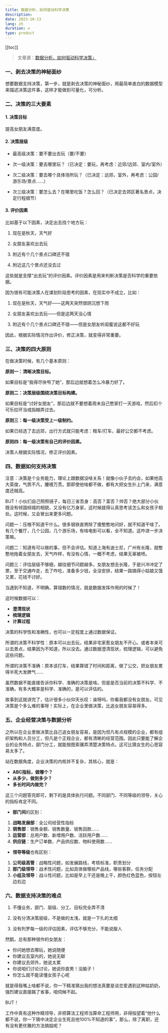 ```yaml
---
title: 数据分析，如何驱动科学决策
description: 
date: 2023-10-13
lang: zh
duration: ∞
type: product
---
```

[[toc]]

> 文章源：[数据分析，如何驱动科学决策」](https://www.woshipm.com/data-analysis/5917190.html)

### 一、剥去决策的神秘面纱

想要数据支持决策，第一步，就是剥去决策的神秘面纱，用最简单直白的数据模型来描述决策这件事，这样才能做到可量化，可分析。

### 二、决策的三大要素

#### 1. 决策目标

提高女朋友满意度。

#### 2. 决策层级

- 最高级决策：要不要出去玩（要/不要）

- 次一级决策：要去哪里玩？（已决定：要玩，再考虑：近郊/远郊、室内/室外）

- 次二级决策：要去哪个具体场所玩？（已决定：远郊，室外，再考虑：公园/游乐场/景点……）

- 次三级决策：要怎么去？在哪里吃饭？怎么回？（已决定去郊区著名景点，决定行程细节）

#### 3. 评价因素

比如基于以下因素，决定出去找个地方玩：

1. 现在是秋天，天气好

2. 女朋友喜欢出去玩

3. 附近有个几个景点口碑还不错

4. 附近这几个景点还没去过

这些就是支撑“出去玩”的评价因素。评价因素是用来判断决策是否科学的重要依据。

因为很有可能决策人在谋划阶段思考的因素，在现实中不成立，比如：

1. 现在是秋天，天气好——这两天突然很阴沉想下雨

2. 女朋友喜欢出去玩——但是这两天没心情

3. 附近有个几个景点口碑还不错——但是女朋友听闺蜜说这都不好玩

因此，根据实际情况作出评价，修正决策，就变得非常重要。

### 三、决策的四大原则

在做决策时候，有几个基本原则：

**原则一：清晰决策目标。**

如果目标是“我得尽快甩了她”，那后边就想着怎么冷暴力好了。

**原则二：决策层级围绕决策目标构建。**

如果目标是“讨好女朋友”，那后边就不要想着周末自己憋家打一天游戏，然后扣个可乐拉环当戒指糊弄过去。

**原则三：每一级决策受上一级制约。**

如果已经选了去远郊，出行方式就只能考虑：租车/打车，最好公交都不考虑。

**原则四：每一级决策有自己的评价因素。**

决策人根据实际情况，修正评价因素。

### 四、数据如何支持决策

注意：决策是个业务能力，理论上跟数据没啥关系！就像小伙子去约会，如果他高大英俊，气质不凡，腰缠万贯。那即使他啥都不做，都有大把女生扑上门来，满意度还贼高。

BUT！小伙们自己照照镜子，每日三省吾身：高否？富否？帅否？绝大部分小伙既没有倾国倾城的相貌，又没有亿万身家，这时候就得认真思考该怎么和女孩子相处。这时候，又会冒出来更多问题。

问题一：压根不知道干什么。很多钢铁直男除了傻憨憨地问好，就不知道干啥了。有几个餐厅，几个公园，几个游乐场，有啥电影可以看，全不知道。这咋进一步决策嘛。

问题二：知道有可以做的事，但不会评估。知道上海有迪士尼，广州有长隆，就憨憨地拖着女朋友去，天气咋样，有没有心情，一概不考虑，结果无辜被喷。

问题三：评估层级不够细，越往细节问题越多。女朋友想去长隆，于是兴冲冲定了票，至于交通咋走，去了咋吃，准备多少钱，全没安排，结果一路搞得小姑娘又饿又累，花钱不讨好。

当遇到不知道，不明确，算错数的情况，就是数据发挥作用的时候了！

这时候数据可以：

- **澄清现状**
- **梳理逻辑**
- **计算过程**

决策的科学性和准确性，也可以一定程度上通过数据保证。

所谓的决策不科学性：原本可以出去玩，结果非宅家惹女朋友不开心。或者本来可以去景点，结果因为不知道，所以没去。通过数据澄清现状，梳理逻辑，可以避免这些问题。

所谓的决策不准确：原本该打车，结果算错了时间和距离，做了公交，把女朋友累得半死大发脾气……

虽然数据不能直接告诉你科学、准确的决策是啥。但是是否当前的决策不科学、不准确，有多大概率是科学、准确的，是可以评估的。

故事到这就讲完了，估计很多小伙仰天长叹：诶呀吗，你看我都没有女朋友。可见决策是个多么难的事呀！实际上，在企业里做决策，比追女朋友容易得多。

### 五、企业经营决策与数据分析

之所以在企业里做决策比自己追女朋友容易，是因为但凡有点规模的企业，都有组织架构和人员分工，但凡是个正规企业，都有清晰的经营范围。因此只要能了解企业的业务特点，部门分工，就能按图索骥弄清楚决策特点。这可比猜女生的心思容易太多了。

站在数据角度，企业决策的内核并不复杂，其核心，就是：

- **ABC指标，做哪个？**
- **从多少，做到多少？**
- **多长时间内做完？**

这三个问题答完即可，剩下的是具体执行问题。不同部门、不同等级的领导，关心的指标肯定不同。

- **部门间**的区别：

1. **战略发展部**：全公司经营性指标
2. **销售部**：销售金额、销售数量、销售回款……
3. **运营部**：总用户数、新增用户数、活跃用户数……
4. **供应链**：生产订单数、产品供应数、物料使用数……

- **领导等级**也有区别：

1. **公司级高管**：战略性问题，如发展路线，考核标准，职责划分
2. **部门级领导**：战术性问题，比如具体做哪些产品线，哪些客群，任务分配
3. **小组及领导**：战斗性问题，比如是早上干还是晚上干，颜色红色蓝色，按钮左边右边

### 六、数据支持决策的难点

1. 不懂业务，部门、层级、分工、目标完全弄不清

2. 没有分清决策层级，不是做的太浅，就是一下扎的太细

3. 没有列罗每一级的评估因素，评估不够充分，不能说服人

然鹅，总有那种很作的女朋友：

- 你问她想去哪玩，她说随便
- 你建议去室内的，她说无聊
- 你建议去郊外，她说太累
- 你说咱们讨论讨论，她说你直男！没脑子！
- 你怎么就不能读懂女孩子心呢

就是得我嘴上啥都不说，你一下精准猜出我的想法真要是谈恋爱遇到这种姑奶奶，强烈建议直接踹了省事，咱伺候不起。

BUT！

工作中真有这种作精领导，非把算法工程师当算命工程师用，非得指望着“他什么都不说，你一下猜中决定企业生死且他100%不知道的事”，那么，除了离职，还有没有更优雅的方法搞掂呢？